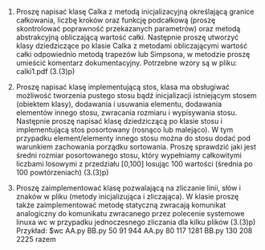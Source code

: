1. Proszę napisać klasę Calka z metodą inicjalizacyjną określającą granice całkowania, liczbę kroków oraz funkcję podcałkową (proszę skontrolować poprawność przekazanych parametrów) oraz metodą abstrakcyjną obliczającą wartość całki.
Następnie proszę utworzyć klasy dziedziczące po klasie Calka z metodami obliczającymi wartość całki odpowiednio metodą trapezów lub Simpsona, w metodzie proszę umieścić komentarz dokumentacyjny. Potrzebne wzory są w pliku: calki1.pdf (3.(3)p)

2. Proszę napisać klasę implementującą stos, klasa ma obsługiwać możliwość tworzenia pustego stosu bądź inicjalizacji istniejącym stosem (obiektem klasy), dodawania i usuwania elementu, dodawania elementów innego stosu, zwracania rozmiaru i wypisywania stosu.
Następnie proszę napisać klasę dziedziczącą po klasie stosu i implementującą stos posortowany (rosnąco lub malejąco). W tym przypadku element/elementy innego stosu można do stosu dodać pod warunkiem zachowania porządku sortowania.
Proszę sprawdzić jaki jest średni rozmiar posortowanego stosu, który wypełniamy całkowitymi liczbami losowymi z przedziału [0,100] losując 100 wartości (średnia po 100 powtórzeniach) (3.(3)p)

3. Proszę zaimplementować klasę pozwalającą na zliczanie linii, słów i znaków w pliku (metody inicjalizująca i zliczająca). W klasie proszę także zaimplementować metodę statyczną zwracają komunikat analogiczny do komunikatu zwracanego przez polecenie systemowe linuxa wc w przypadku jednoczesnego zliczania dla kilku plików (3.(3)p)
Przykład:
$wc AA.py BB.py
   50    91   944 AA.py
   80  117 1281 BB.py
 130  208 2225 razem